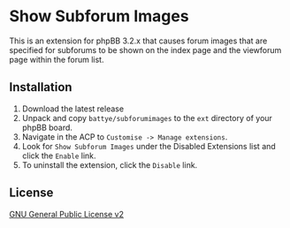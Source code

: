 # Show Subforum Images

This is an extension for phpBB 3.2.x that causes forum images that are specified for subforums to be shown on the index page and the viewforum page within the forum list.

## Installation
1. Download the latest release
2. Unpack and copy `battye/subforumimages` to the `ext` directory of your phpBB board.
3. Navigate in the ACP to `Customise -> Manage extensions`.
4. Look for `Show Subforum Images` under the Disabled Extensions list and click the `Enable` link.
5. To uninstall the extension, click the `Disable` link.

## License
[GNU General Public License v2](http://opensource.org/licenses/GPL-2.0)
